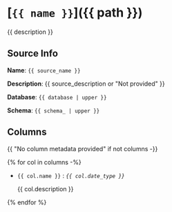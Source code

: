 # [`{{ name }}`]({{ path }})

{{ description }}

## Source Info

**Name**: `{{ source_name }}`

**Description**: {{ source_description or "Not provided" }}

**Database**: `{{ database | upper }}`

**Schema**: `{{ schema_ | upper }}`

## Columns

{{ "No column metadata provided" if not columns -}}

{% for col in columns -%}

* `{{ col.name }}` : *`{{ col.date_type }}`*

    {{ col.description }}

{% endfor %}
